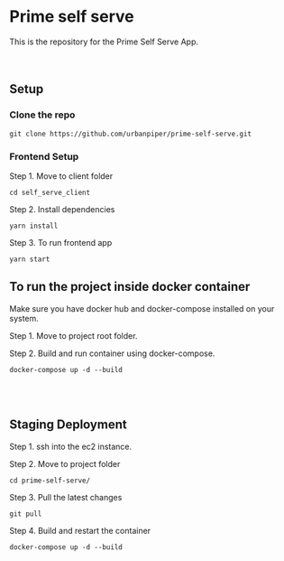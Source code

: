 # Prime self serve
This is the repository for the Prime Self Serve App.  
  <br />
  <br />


## Setup

### Clone the repo  
```
git clone https://github.com/urbanpiper/prime-self-serve.git
```

### Frontend Setup  

Step 1. Move to client folder  
```
cd self_serve_client
```  

Step 2. Install dependencies  
```
yarn install
``` 

Step 3. To run frontend app  
```
yarn start
``` 


## To run the project inside docker container
Make sure you have docker hub and docker-compose installed on your system. 

Step 1. Move to project root folder.  

Step 2. Build and run container using docker-compose.
```
docker-compose up -d --build
```  
<br />
<br />
  


## Staging Deployment

Step 1. ssh into the ec2 instance.  

Step 2. Move to project folder
```
cd prime-self-serve/
```

Step 3. Pull the latest changes
```
git pull
```

Step 4. Build and restart the container
```
docker-compose up -d --build
```

